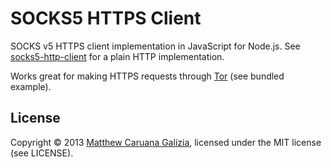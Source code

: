# SOCKS5 HTTPS Client #

SOCKS v5 HTTPS client implementation in JavaScript for Node.js. See [socks5-http-client](https://github.com/mattcg/socks5-http-client) for a plain HTTP implementation.

Works great for making HTTPS requests through [Tor](https://www.torproject.org/) (see bundled example).

## License ##

Copyright © 2013 [Matthew Caruana Galizia](http://twitter.com/mcaruanagalizia), licensed under the MIT license (see LICENSE).
